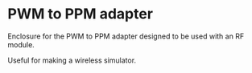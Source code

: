 PWM to PPM adapter
==================

Enclosure for the PWM to PPM adapter designed to be used with an RF module.

Useful for making a wireless simulator.
